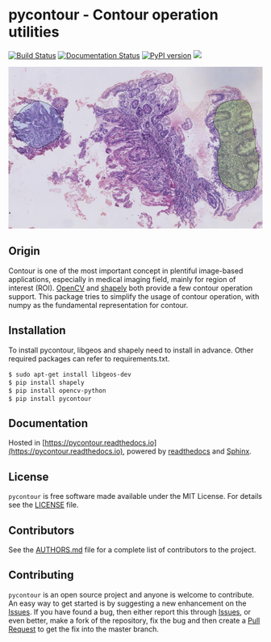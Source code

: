 # **pycontour - Contour operation utilities**
[![Build Status](https://travis-ci.org/PingjunChen/pycontour.svg?branch=master)](https://travis-ci.org/PingjunChen/pycontour)
[![Documentation Status](https://readthedocs.org/projects/pycontour/badge/?version=latest)](https://pycontour.readthedocs.io/en/latest/?badge=latest)
[![PyPI version](https://badge.fury.io/py/pycontour.svg)](https://badge.fury.io/py/pycontour)
![](https://img.shields.io/github/license/PingjunChen/pycontour.svg)

<img src="./docs/media/wsi-mucosa-tissue.png" width="800" height="320" alt="Banner">


## Origin
Contour is one of the most important concept in plentiful image-based applications, especially in medical imaging field, mainly for region of interest (ROI). [OpenCV](http://opencv-python-tutroals.readthedocs.io/en/latest/py_tutorials/py_tutorials.html) and [shapely](http://shapely.readthedocs.io/en/stable/manual.html) both provide a few contour operation support. This package tries to simplify the usage of contour operation, with numpy as the fundamental representation for contour.


## Installation
To install pycontour, libgeos and shapely need to install in advance. Other required packages can refer to requirements.txt.
```
$ sudo apt-get install libgeos-dev
$ pip install shapely
$ pip install opencv-python
$ pip install pycontour
```

## Documentation
Hosted in [https://pycontour.readthedocs.io](https://pycontour.readthedocs.io), powered by [readthedocs](https://readthedocs.org) and
[Sphinx](http://www.sphinx-doc.org).

## License
``pycontour`` is free software made available under the MIT License. For details see the [LICENSE](LICENSE) file.

## Contributors
See the [AUTHORS.md](AUTHORS.md) file for a complete list of contributors to the project.

## Contributing
``pycontour`` is an open source project and anyone is welcome to contribute. An easy way to get started is by suggesting a new enhancement on the [Issues](https://github.com/PingjunChen/pycontour/issues). If you have found a bug, then either report this through [Issues](https://github.com/PingjunChen/pycontour/issues), or even better, make a fork of the repository, fix the bug and then create a [Pull Request](https://github.com/PingjunChen/pycontour/pulls) to get the fix into the master branch.
